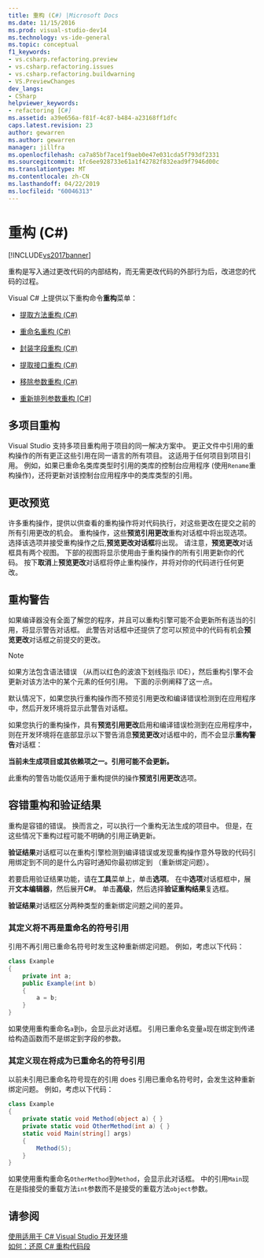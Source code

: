 ```yaml
---
title: 重构 (C#) |Microsoft Docs
ms.date: 11/15/2016
ms.prod: visual-studio-dev14
ms.technology: vs-ide-general
ms.topic: conceptual
f1_keywords:
- vs.csharp.refactoring.preview
- vs.csharp.refactoring.issues
- vs.csharp.refactoring.buildwarning
- VS.PreviewChanges
dev_langs:
- CSharp
helpviewer_keywords:
- refactoring [C#]
ms.assetid: a39e656a-f81f-4c87-b484-a23168ff1dfc
caps.latest.revision: 23
author: gewarren
ms.author: gewarren
manager: jillfra
ms.openlocfilehash: ca7a85bf7ace1f9aeb0e47e031cda5f793df2331
ms.sourcegitcommit: 1fc6ee928733e61a1f42782f832ead9f7946d00c
ms.translationtype: MT
ms.contentlocale: zh-CN
ms.lasthandoff: 04/22/2019
ms.locfileid: "60046313"
---
```

# <a name="refactoring-c"></a>重构 (C#)
[!INCLUDE[vs2017banner](../includes/vs2017banner.md)]

重构是写入通过更改代码的内部结构，而无需更改代码的外部行为后，改进您的代码的过程。  
  
 Visual C# 上提供以下重构命令**重构**菜单：  
  
- [提取方法重构 (C#)](../csharp-ide/extract-method-refactoring-csharp.md)  
  
- [重命名重构 (C#)](../csharp-ide/rename-refactoring-csharp.md)  
  
- [封装字段重构 (C#)](../csharp-ide/encapsulate-field-refactoring-csharp.md)  
  
- [提取接口重构 (C#)](../csharp-ide/extract-interface-refactoring-csharp.md)  
  
- [移除参数重构 (C#)](../csharp-ide/remove-parameters-refactoring-csharp.md)  
  
- [重新排列参数重构 [C#]](../csharp-ide/reorder-parameters-refactoring-csharp.md)  
  
## <a name="multi-project-refactoring"></a>多项目重构  
 Visual Studio 支持多项目重构用于项目的同一解决方案中。 更正文件中引用的重构操作的所有更正这些引用在同一语言的所有项目。 这适用于任何项目到项目引用。 例如，如果已重命名类库类型时引用的类库的控制台应用程序 (使用`Rename`重构操作)，还将更新对该控制台应用程序中的类库类型的引用。  
  
## <a name="changes-preview"></a>更改预览  
 许多重构操作，提供以供查看的重构操作将对代码执行，对这些更改在提交之前的所有引用更改的机会。 重构操作，这些**预览引用更改**重构对话框中将出现选项。 选择该选项并接受重构操作之后,**预览更改对话框**将出现。 请注意，**预览更改**对话框具有两个视图。 下部的视图将显示使用由于重构操作的所有引用更新你的代码。 按下**取消**上**预览更改**对话框将停止重构操作，并将对你的代码进行任何更改。  
  
## <a name="refactoring-warnings"></a>重构警告  
 如果编译器没有全面了解您的程序，并且可以重构引擎可能不会更新所有适当的引用，将显示警告对话框。 此警告对话框中还提供了您可以预览中的代码有机会**预览更改**对话框之前提交的更改。  
  
> [!NOTE]
>  如果方法包含语法错误 （从而以红色的波浪下划线指示 IDE），然后重构引擎不会更新对该方法中的某个元素的任何引用。 下面的示例阐释了这一点。  
  
 默认情况下，如果您执行重构操作而不预览引用更改和编译错误检测到在应用程序中，然后开发环境将显示此警告对话框。  
  
 如果您执行的重构操作，具有**预览引用更改**启用和编译错误检测到在应用程序中，则在开发环境将在底部显示以下警告消息**预览更改**对话框中的，而不会显示**重构警告**对话框：  
  
 **当前未生成项目或其依赖项之一。引用可能不会更新。**  
  
 此重构的警告功能仅适用于重构提供的操作**预览引用更改**选项。  
  
## <a name="error-tolerant-refactoring-and-verification-results"></a>容错重构和验证结果  
 重构是容错的错误。 换而言之，可以执行一个重构无法生成的项目中。 但是，在这些情况下重构过程可能不明确的引用正确更新。  
  
 **验证结果**对话框可以在重构引擎检测到编译错误或发现重构操作意外导致的代码引用绑定到不同的是什么内容时通知你最初绑定到 （重新绑定问题）。  
  
 若要启用验证结果功能，请在**工具**菜单上，单击**选项**。 在中**选项**对话框框中，展开**文本编辑器**，然后展开**C#**。 单击**高级**，然后选择**验证重构结果**复选框。  
  
 **验证结果**对话框区分两种类型的重新绑定问题之间的差异。  
  
### <a name="references-whose-definition-will-no-longer-be-the-renamed-symbol"></a>其定义将不再是重命名的符号引用  
 引用不再引用已重命名符号时发生这种重新绑定问题。 例如，考虑以下代码：  
  
```csharp  
class Example  
{  
    private int a;  
    public Example(int b)  
    {  
        a = b;  
    }  
}  
```  
  
 如果使用重构重命名`a`到`b`，会显示此对话框。 引用已重命名变量`a`现在绑定到传递给构造函数而不是绑定到字段的参数。  
  
### <a name="references-whose-definition-will-now-become-the-renamed-symbol"></a>其定义现在将成为已重命名的符号引用  
 以前未引用已重命名符号现在的引用 does 引用已重命名符号时，会发生这种重新绑定问题。 例如，考虑以下代码：  
  
```csharp  
class Example  
{  
    private static void Method(object a) { }  
    private static void OtherMethod(int a) { }  
    static void Main(string[] args)  
    {  
        Method(5);  
    }  
}  
```  
  
 如果使用重构重命名`OtherMethod`到`Method`，会显示此对话框。 中的引用`Main`现在是指接受的重载方法`int`参数而不是接受的重载方法`object`参数。  
  
## <a name="see-also"></a>请参阅  
 [使用适用于 C# Visual Studio 开发环境](../csharp-ide/using-the-visual-studio-development-environment-for-csharp.md)   
 [如何：还原 C# 重构代码段](../ide/how-to-restore-csharp-refactoring-snippets.md)